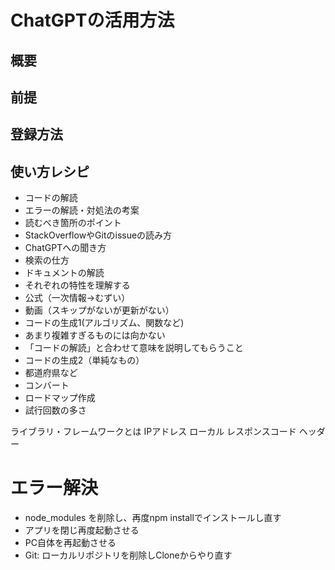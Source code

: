 # ChatGPTの活用方法
## 概要
## 前提

## 登録方法
## 使い方レシピ

- コードの解読
- エラーの解読・対処法の考案
 - 読むべき箇所のポイント
 - StackOverflowやGitのissueの読み方
 - ChatGPTへの聞き方
 - 検索の仕方
- ドキュメントの解読
 - それぞれの特性を理解する
  - 公式（一次情報→むずい）
  - 動画（スキップがないが更新がない）
- コードの生成1(アルゴリズム、関数など)
 - あまり複雑すぎるものには向かない
 - 「コードの解読」と合わせて意味を説明してもらうこと
- コードの生成2（単純なもの）
 - 都道府県など
- コンバート
- ロードマップ作成
- 試行回数の多さ

ライブラリ・フレームワークとは
IPアドレス
ローカル
レスポンスコード
ヘッダー


# エラー解決
- node_modules を削除し、再度npm installでインストールし直す
- アプリを閉じ再度起動させる
- PC自体を再起動させる
- Git: ローカルリポジトリを削除しCloneからやり直す